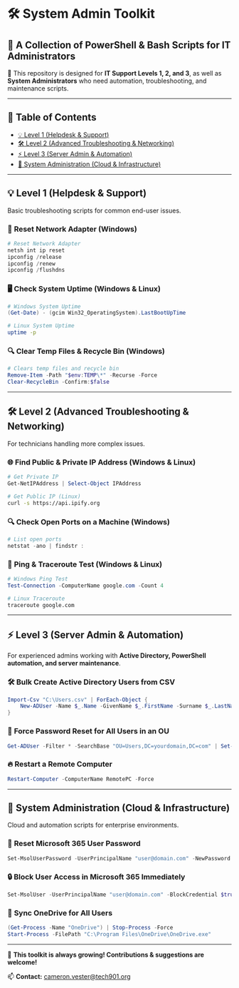 # 🛠️ System Admin Toolkit
## **📌 A Collection of PowerShell & Bash Scripts for IT Administrators**

🚀 This repository is designed for **IT Support Levels 1, 2, and 3**, as well as **System Administrators** who need automation, troubleshooting, and maintenance scripts.

---
## 🔹 **Table of Contents**
- [💡 Level 1 (Helpdesk & Support)](#-level-1-helpdesk--support)
- [🛠️ Level 2 (Advanced Troubleshooting & Networking)](#-level-2-advanced-troubleshooting--networking)
- [⚡ Level 3 (Server Admin & Automation)](#-level-3-server-admin--automation)
- [📡 System Administration (Cloud & Infrastructure)](#-system-administration-cloud--infrastructure)

---

## **💡 Level 1 (Helpdesk & Support)**
Basic troubleshooting scripts for common end-user issues.

### 🔧 **Reset Network Adapter** (Windows)
```powershell
# Reset Network Adapter
netsh int ip reset
ipconfig /release
ipconfig /renew
ipconfig /flushdns
```

### 🖥️ **Check System Uptime** (Windows & Linux)
```powershell
# Windows System Uptime
(Get-Date) - (gcim Win32_OperatingSystem).LastBootUpTime
```
```bash
# Linux System Uptime
uptime -p
```

### 🔍 **Clear Temp Files & Recycle Bin** (Windows)
```powershell
# Clears temp files and recycle bin
Remove-Item -Path "$env:TEMP\*" -Recurse -Force
Clear-RecycleBin -Confirm:$false
```

---

## **🛠️ Level 2 (Advanced Troubleshooting & Networking)**
For technicians handling more complex issues.

### 🌐 **Find Public & Private IP Address** (Windows & Linux)
```powershell
# Get Private IP
Get-NetIPAddress | Select-Object IPAddress
```
```bash
# Get Public IP (Linux)
curl -s https://api.ipify.org
```

### 🔍 **Check Open Ports on a Machine** (Windows)
```powershell
# List open ports
netstat -ano | findstr :
```

### 📡 **Ping & Traceroute Test** (Windows & Linux)
```powershell
# Windows Ping Test
Test-Connection -ComputerName google.com -Count 4
```
```bash
# Linux Traceroute
traceroute google.com
```

---

## **⚡ Level 3 (Server Admin & Automation)**
For experienced admins working with **Active Directory, PowerShell automation, and server maintenance**.

### 🛠 **Bulk Create Active Directory Users from CSV**
```powershell
Import-Csv "C:\Users.csv" | ForEach-Object {
    New-ADUser -Name $_.Name -GivenName $_.FirstName -Surname $_.LastName -SamAccountName $_.Username -UserPrincipalName "$($_.Username)@yourdomain.com" -Path "OU=Users,DC=yourdomain,DC=com" -AccountPassword (ConvertTo-SecureString "Password123" -AsPlainText -Force) -Enabled $true
}
```

### 🔐 **Force Password Reset for All Users in an OU**
```powershell
Get-ADUser -Filter * -SearchBase "OU=Users,DC=yourdomain,DC=com" | Set-ADUser -ChangePasswordAtLogon $true
```

### 🔥 **Restart a Remote Computer**
```powershell
Restart-Computer -ComputerName RemotePC -Force
```

---

## **📡 System Administration (Cloud & Infrastructure)**
Cloud and automation scripts for enterprise environments.

### 📌 **Reset Microsoft 365 User Password**
```powershell
Set-MsolUserPassword -UserPrincipalName "user@domain.com" -NewPassword "NewPassword123!" -ForceChangePassword $true
```

### 🔒 **Block User Access in Microsoft 365 Immediately**
```powershell
Set-MsolUser -UserPrincipalName "user@domain.com" -BlockCredential $true
```

### 📂 **Sync OneDrive for All Users**
```powershell
(Get-Process -Name "OneDrive") | Stop-Process -Force
Start-Process -FilePath "C:\Program Files\OneDrive\OneDrive.exe"
```

---

🚀 **This toolkit is always growing! Contributions & suggestions are welcome!**

📫 **Contact:** cameron.vester@tech901.org
